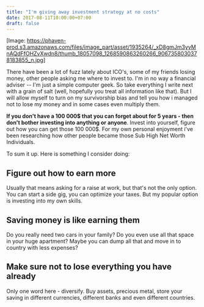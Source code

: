 ```yaml
---
title: "I'm giving away investment strategy at no costs"
date: 2017-08-11T10:00:00+07:00
draft: false
---
```


[Image: https://phaven-prod.s3.amazonaws.com/files/image_part/asset/1935264/_xD8gmJm3yyMnAQdFfOHZvXwdn8/thumb_18057098_1268590863260266_9067358030378183855_n.jpg]

There have been a lot of fuzz lately about ICO's, some of my friends losing money, other people asking me where to invest to. I'm in no way a financial adviser -- I'm just a simple computer geek. So take everything I write next with a grain of salt (well, hopefully you treat all information like that).  But I will allow myself to turn on my survivorship bias and tell you how i managed not to lose my money and in some cases even multiply them.

**If you don't have a 100 000$ that you can forget about for 5 years - then don't bother investing into anything or anyone**. Invest into yourself, figure out how you can get those 100 000$. For my own personal enjoyment i've been researching how other people became those Sub High Net Worth Individuals.

To sum it up. Here is something I consider doing:

## Figure out how to earn more

Usually that means asking for a raise at work, but that's not the only option. You can start a side gig, you can optimize your taxes. But my popular option is investing into my own skills.

## Saving money is like earning them

Do you really need two cars in your family? Do you even use all that space in your huge apartment? Maybe you can dump all that and move in to country with less expenses?

## Make sure not to lose everything you have already

Only one word here - diversify. Buy assets, precious metal, store your saving in different currencies, different banks and even different countries.


